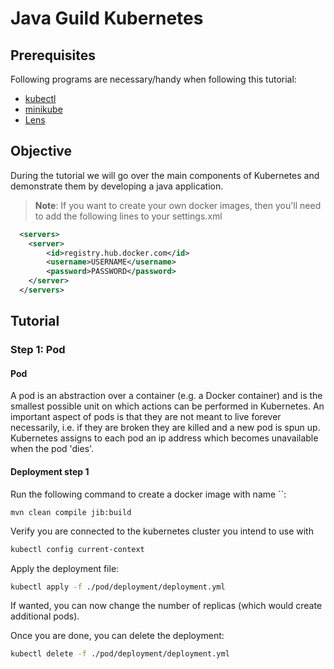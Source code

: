 # Java Guild Kubernetes

## Prerequisites

Following programs are necessary/handy when following this tutorial:

* [kubectl](https://kubernetes.io/docs/tasks/tools/)
* [minikube](https://kubernetes.io/docs/tasks/tools/)
* [Lens](https://k8slens.dev/)

## Objective

During the tutorial we will go over the main components of Kubernetes and demonstrate them by developing a java
application.

> **Note**: If you want to create your own docker images, then you'll need to add the following lines to your settings.xml
```xml
  <servers>
    <server>
        <id>registry.hub.docker.com</id>
        <username>USERNAME</username>
        <password>PASSWORD</password>
    </server>
  </servers>
```

## Tutorial

### Step 1: Pod

#### Pod

A pod is an abstraction over a container (e.g. a Docker container) and is the smallest possible unit on which actions can be performed in Kubernetes.
An important aspect of pods is that they are not meant to live forever necessarily, i.e. if they are broken they are killed and a new pod is spun up.
Kubernetes assigns to each pod an ip address which becomes unavailable when the pod 'dies'.

####

#### Deployment step 1

Run the following command to create a docker image with name ``:
```
mvn clean compile jib:build
```

[//]: # (mvn clean compile jib:build is used to push to a registry)

Verify you are connected to the kubernetes cluster you intend to use with
```bash
kubectl config current-context
```

Apply the deployment file:
```bash
kubectl apply -f ./pod/deployment/deployment.yml
```

If wanted, you can now change the number of replicas (which would create additional pods).

Once you are done, you can delete the deployment:

```bash
kubectl delete -f ./pod/deployment/deployment.yml
```
